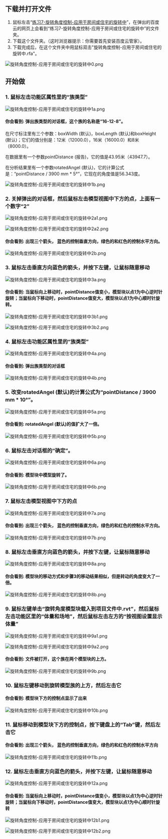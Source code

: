 ## 下载并打开文件

1. 鼠标左击“[练习7-旋转角度控制-应用于房间或住宅的旋转中](http://pan.baidu.com/s/1mhgX1zE)”，在弹出的百度云的网页上会看到“练习7-旋转角度控制-应用于房间或住宅的旋转中”的文件夹。
2. 下载这个文件夹。（这时浏览器提示：你需要首先安装百度云管家）。
3. 下载完成后，在这个文件夹中用鼠标双击"旋转角度控制-应用于房间或住宅的旋转中.rfa"。

![旋转角度控制-应用于房间或住宅的旋转中0.png](/images/旋转角度控制-应用于房间或住宅的旋转中/旋转角度控制-应用于房间或住宅的旋转中0.png)

## 开始做

### 1. 鼠标左击功能区属性里的“族类型”

![旋转角度控制-应用于房间或住宅的旋转中1a.png](/images/旋转角度控制-应用于房间或住宅的旋转中/旋转角度控制-应用于房间或住宅的旋转中1a.png)

#### 你会看到: 弹出族类型的对话框，这个族的名称是“16-12-8”。

在尺寸标注里有三个参数：boxWidth (默认)，boxLength (默认)和boxHeight (默认)；它们的值分别是：12米（12000.0），16米（16000.0）和8米（8000.0）。

在数据里有一个参数pointDistance (报告)，它的值是43.95米（43947.7）。

在分析结果里有一个参数rotatedAngel (默认)，它的计算公式是：“pointDistance / 3900 mm * 5°”，它现在的角度值是56.343度。

![旋转角度控制-应用于房间或住宅的旋转中1b.png](/images/旋转角度控制-应用于房间或住宅的旋转中/旋转角度控制-应用于房间或住宅的旋转中1b.png)

### 2. 关掉弹出的对话框，然后鼠标左击模型视图中下方的点，上面有一个数字“2”

![旋转角度控制-应用于房间或住宅的旋转中2a1.png](/images/旋转角度控制-应用于房间或住宅的旋转中/旋转角度控制-应用于房间或住宅的旋转中2a1.png)

![旋转角度控制-应用于房间或住宅的旋转中2a2.png](/images/旋转角度控制-应用于房间或住宅的旋转中/旋转角度控制-应用于房间或住宅的旋转中2a2.png)

#### 你会看到: 出现三个箭头， 蓝色的控制垂直方向，绿色的和红色的控制水平方向。

![旋转角度控制-应用于房间或住宅的旋转中2b.png](/images/旋转角度控制-应用于房间或住宅的旋转中/旋转角度控制-应用于房间或住宅的旋转中2b.png)

### 3. 鼠标左击垂直方向蓝色的箭头，并按下左键，让鼠标随意移动

![旋转角度控制-应用于房间或住宅的旋转中3a.png](/images/旋转角度控制-应用于房间或住宅的旋转中/旋转角度控制-应用于房间或住宅的旋转中3a.png)

#### 你会看到: 当鼠标向上移动时，pointDistance值变小，模型块以点1为中心逆时针旋转；当鼠标向下移动时，pointDistance值变大，模型块以点1为中心顺时针旋转。

![旋转角度控制-应用于房间或住宅的旋转中3b1.png](/images/旋转角度控制-应用于房间或住宅的旋转中/旋转角度控制-应用于房间或住宅的旋转中3b1.png)

![旋转角度控制-应用于房间或住宅的旋转中3b2.png](/images/旋转角度控制-应用于房间或住宅的旋转中/旋转角度控制-应用于房间或住宅的旋转中3b2.png)

### 4. 鼠标左击功能区属性里的“族类型”

![旋转角度控制-应用于房间或住宅的旋转中4a.png](/images/旋转角度控制-应用于房间或住宅的旋转中/旋转角度控制-应用于房间或住宅的旋转中4a.png)

#### 你会看到: 弹出族类型的对话框

![旋转角度控制-应用于房间或住宅的旋转中4b.png](/images/旋转角度控制-应用于房间或住宅的旋转中/旋转角度控制-应用于房间或住宅的旋转中4b.png)

### 5. 改变rotatedAngel (默认)的计算公式为“pointDistance / 3900 mm * 10°”。

![旋转角度控制-应用于房间或住宅的旋转中5a.png](/images/旋转角度控制-应用于房间或住宅的旋转中/旋转角度控制-应用于房间或住宅的旋转中5a.png)

#### 你会看到: rotatedAngel (默认)的值扩大了一倍。 

![旋转角度控制-应用于房间或住宅的旋转中5b.png](/images/旋转角度控制-应用于房间或住宅的旋转中/旋转角度控制-应用于房间或住宅的旋转中5b.png)

### 6. 鼠标左击对话框的“确定”。

![旋转角度控制-应用于房间或住宅的旋转中6a.png](/images/旋转角度控制-应用于房间或住宅的旋转中/旋转角度控制-应用于房间或住宅的旋转中6a.png)

#### 你会看到: 模型块中模型旋转了。

![旋转角度控制-应用于房间或住宅的旋转中6b.png](/images/旋转角度控制-应用于房间或住宅的旋转中/旋转角度控制-应用于房间或住宅的旋转中6b.png)

### 7. 鼠标左击模型视图中下方的点

![旋转角度控制-应用于房间或住宅的旋转中7a.png](/images/旋转角度控制-应用于房间或住宅的旋转中/旋转角度控制-应用于房间或住宅的旋转中7a.png)

#### 你会看到: 出现三个箭头， 蓝色的控制垂直方向，绿色的和红色的控制水平方向。

![旋转角度控制-应用于房间或住宅的旋转中7b.png](/images/旋转角度控制-应用于房间或住宅的旋转中/旋转角度控制-应用于房间或住宅的旋转中7b.png)

### 8. 鼠标左击垂直方向蓝色的箭头，并按下左键，让鼠标随意移动

![旋转角度控制-应用于房间或住宅的旋转中8a.png](/images/旋转角度控制-应用于房间或住宅的旋转中/旋转角度控制-应用于房间或住宅的旋转中8a.png)

#### 你会看到: 模型块的移动方式和步骤3的移动结果相似，但是转动的角度变大了一倍。

![旋转角度控制-应用于房间或住宅的旋转中8b.png](/images/旋转角度控制-应用于房间或住宅的旋转中/旋转角度控制-应用于房间或住宅的旋转中8b.png)

### 9. 鼠标左键单击“旋转角度模型块载入到项目文件中.rvt”，然后鼠标左击功能区里的“体量和场地”，然后鼠标左击左方的“按视图设置显示体量”

![旋转角度控制-应用于房间或住宅的旋转中9a1.png](/images/旋转角度控制-应用于房间或住宅的旋转中/旋转角度控制-应用于房间或住宅的旋转中9a1.png)

![旋转角度控制-应用于房间或住宅的旋转中9a2.png](/images/旋转角度控制-应用于房间或住宅的旋转中/旋转角度控制-应用于房间或住宅的旋转中9a2.png)

#### 你会看到: 文件被打开，这个族在两个模型块的上方。

![旋转角度控制-应用于房间或住宅的旋转中9b.png](/images/旋转角度控制-应用于房间或住宅的旋转中/旋转角度控制-应用于房间或住宅的旋转中9b.png)

### 10. 鼠标左键移动到旋转模型族的上方，然后左击它

#### 你会看到: 模型块下方的控制点显示了出来

![旋转角度控制-应用于房间或住宅的旋转中10b.png](/images/旋转角度控制-应用于房间或住宅的旋转中/旋转角度控制-应用于房间或住宅的旋转中10b.png)

### 11. 鼠标移动到模型块下方的控制点，按下键盘上的“Tab”键，然后左击它	

#### 你会看到: 出现三个箭头， 蓝色的控制垂直方向，绿色的和红色的控制水平方向

![旋转角度控制-应用于房间或住宅的旋转中11b.png](/images/旋转角度控制-应用于房间或住宅的旋转中/旋转角度控制-应用于房间或住宅的旋转中11b.png)

### 12. 鼠标左击垂直方向蓝色的箭头，并按下左键，让鼠标随意移动

![旋转角度控制-应用于房间或住宅的旋转中12a.png](/images/旋转角度控制-应用于房间或住宅的旋转中/旋转角度控制-应用于房间或住宅的旋转中12a.png)

#### 你会看到: 当鼠标向上移动时，pointDistance值变小，模型块以点1为中心逆时针旋转；当鼠标向下移动时，pointDistance值变大，模型块以点1为中心顺时针旋转

![旋转角度控制-应用于房间或住宅的旋转中12b1.png](/images/旋转角度控制-应用于房间或住宅的旋转中/旋转角度控制-应用于房间或住宅的旋转中12b1.png)

![旋转角度控制-应用于房间或住宅的旋转中12b2.png](/images/旋转角度控制-应用于房间或住宅的旋转中/旋转角度控制-应用于房间或住宅的旋转中12b2.png)